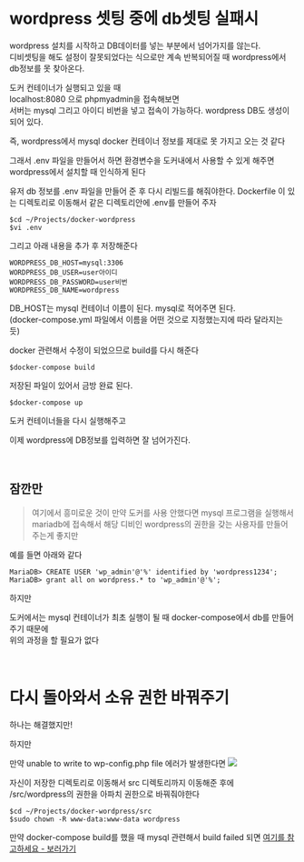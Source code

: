 # wordpress 셋팅 중에 db셋팅 실패시
wordpress 설치를 시작하고 DB데이터를 넣는 부분에서 넘어가지를 않는다.     
디비셋팅을 해도 설정이 잘못되었다는 식으로만 계속 반복되어질 때
wordpress에서 db정보를 못 찾아온다.

도커 컨테이너가 실행되고 있을 때  
localhost:8080 으로 phpmyadmin을 접속해보면    
서버는 mysql 그리고 아이디 비번을 넣고 접속이 가능하다. wordpress DB도 생성이 되어 있다.  

즉,  wordpress에서 mysql docker 컨테이너 정보를 제대로 못 가지고 오는 것 같다

그래서 .env 파일을 만들어서 하면 환경변수을 도커내에서 사용할 수 있게 해주면  
wordpress에서 설치할 때 인식하게 된다

유저 db 정보를 .env 파일을 만들어 준 후 다시 리빌드를 해줘야한다.
Dockerfile 이 있는 디렉토리로 이동해서 같은 디렉토리안에 .env를 만들어 주자

```
$cd ~/Projects/docker-wordpress
$vi .env
```
그리고 아래 내용을 추가 후 저장해준다
```
WORDPRESS_DB_HOST=mysql:3306
WORDPRESS_DB_USER=user아이디
WORDPRESS_DB_PASSWORD=user비번
WORDPRESS_DB_NAME=wordpress
```
DB_HOST는 mysql 컨테이너 이름이 된다. mysql로  적어주면 된다.    
(docker-compose.yml 파일에서 이름을 어떤 것으로 지정했는지에 따라 달라지는 듯)

docker 관련해서 수정이 되었으므로 build를 다시 해준다
```
$docker-compose build
```
저장된 파일이 있어서 금방 완료 된다.
```
$docker-compose up
```
도커 컨테이너들을 다시 실행해주고  

이제 wordpress에 DB정보를 입력하면 잘 넘어가진다. 

<br>

## 잠깐만

>여기에서 흥미로운 것이 만약 도커를 사용 안했다면 mysql 프로그램을 실행해서
mariadb에 접속해서 해당 디비인 wordpress의 권한을 갖는 사용자를 만들어주는게 좋지만  

예를 들면 아래와 같다
```
MariaDB> CREATE USER 'wp_admin'@'%' identified by 'wordpress1234';
MariaDB> grant all on wordpress.* to 'wp_admin'@'%';
```
하지만

도커에서는 mysql 컨테이너가 최초 실행이 될 때 docker-compose에서 db를 만들어 주기 때문에   
위의 과정을 할 필요가 없다

<br>

# 다시 돌아와서 소유 권한 바꿔주기
하나는 해결했지만!

하지만

만약 unable to write to wp-config.php file 에러가 발생한다면
<img src=0>
<br>

자신이 저장한 디렉토리로 이동해서 src 디렉토리까지 이동해준 후에  
/src/wordpress의 권한을 아파치 권한으로 바꿔줘야한다
```
$cd ~/Projects/docker-wordpress/src
$sudo chown -R www-data:www-data wordpress
```

만약 docker-compose build를 했을 때 mysql 관련해서 build failed 되면
[여기를 참고하세요 - 보러가기](/blog/)

